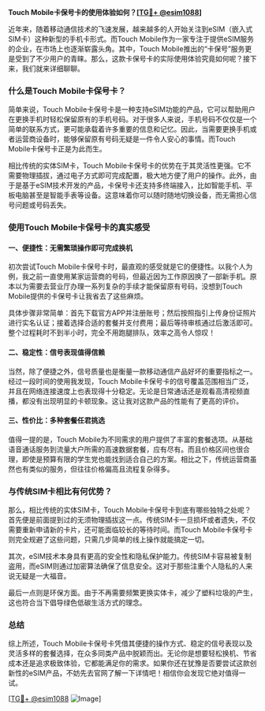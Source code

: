 **Touch Mobile卡保号卡的使用体验如何？[[TG💪+ @esim1088](https://t.me/s/esim1088)]**

近年来，随着移动通信技术的飞速发展，越来越多的人开始关注到eSIM（嵌入式SIM卡）这种新型的手机卡形式。而Touch Mobile作为一家专注于提供eSIM服务的企业，在市场上也逐渐崭露头角。其中，Touch Mobile推出的“卡保号”服务更是受到了不少用户的青睐。那么，这款卡保号卡的实际使用体验究竟如何呢？接下来，我们就来详细聊聊。

### 什么是Touch Mobile卡保号卡？

简单来说，Touch Mobile卡保号卡是一种支持eSIM功能的产品，它可以帮助用户在更换手机时轻松保留原有的手机号码。对于很多人来说，手机号码不仅仅是一个简单的联系方式，更可能承载着许多重要的信息和记忆。因此，当需要更换手机或者运营商设备时，能够保留原有号码无疑是一件令人安心的事情。而Touch Mobile卡保号卡正是为此而生。

相比传统的实体SIM卡，Touch Mobile卡保号卡的优势在于其灵活性更强。它不需要物理插拔，通过电子方式即可完成配置，极大地方便了用户的操作。此外，由于是基于eSIM技术开发的产品，卡保号卡还支持多终端接入，比如智能手机、平板电脑甚至是智能手表等设备。这意味着你可以随时随地切换设备，而无需担心信号问题或号码丢失。

### 使用Touch Mobile卡保号卡的真实感受

#### 一、便捷性：无需繁琐操作即可完成换机

初次尝试Touch Mobile卡保号卡时，最直观的感受就是它的便捷性。以我个人为例，我之前一直使用某家运营商的号码，但最近因为工作原因换了一部新手机。原本以为需要去营业厅办理一系列复杂的手续才能保留原有号码，没想到Touch Mobile提供的卡保号卡让我省去了这些麻烦。

具体步骤非常简单：首先下载官方APP并注册账号；然后按照指引上传身份证照片进行实名认证；接着选择合适的套餐并支付费用；最后等待审核通过后激活即可。整个过程耗时不到半小时，完全不用跑腿排队，效率之高令人惊叹！

#### 二、稳定性：信号表现值得信赖

当然，除了便捷之外，信号质量也是衡量一款移动通信产品好坏的重要指标之一。经过一段时间的使用我发现，Touch Mobile卡保号卡的信号覆盖范围相当广泛，并且在网络连接速度上也表现得十分稳定。无论是日常通话还是观看高清视频直播，都没有出现明显的卡顿现象。这让我对这款产品的性能有了更高的评价。

#### 三、性价比：多种套餐任君挑选

值得一提的是，Touch Mobile为不同需求的用户提供了丰富的套餐选项。从基础语音通话服务到流量大户所需的高速数据套餐，应有尽有。而且价格区间也很合理，即使是预算有限的学生党也能找到适合自己的方案。相比之下，传统运营商虽然也有类似的服务，但往往价格偏高且流程复杂得多。

### 与传统SIM卡相比有何优势？

那么，相比传统的实体SIM卡，Touch Mobile卡保号卡到底有哪些独特之处呢？首先便是前面提到过的无须物理插拔这一点。传统SIM卡一旦损坏或者遗失，不仅需要重新申请新的卡片，还可能面临较长的等待时间。而Touch Mobile卡保号卡则完全规避了这些问题，只需几步简单的线上操作就能搞定一切。

其次，eSIM技术本身具有更高的安全性和隐私保护能力。传统SIM卡容易被复制盗用，而eSIM则通过加密算法确保了信息安全。这对于那些注重个人隐私的人来说无疑是一大福音。

最后一点则是环保方面。由于不再需要频繁更换实体卡，减少了塑料垃圾的产生，这也符合当下倡导绿色低碳生活方式的理念。

### 总结

综上所述，Touch Mobile卡保号卡凭借其便捷的操作方式、稳定的信号表现以及灵活多样的套餐选择，在众多同类产品中脱颖而出。无论你是想要轻松换机、节省成本还是追求极致体验，它都能满足你的需求。如果你还在犹豫是否要尝试这款创新性的eSIM产品，不妨先去官网了解一下详情吧！相信你会发现它绝对值得一试。

[[TG💪+ @esim1088](https://t.me/s/esim1088) ![Image](https://i.postimg.cc/4NQfJmqS/Snipaste-2025-05-13-00-14-12.png)]
